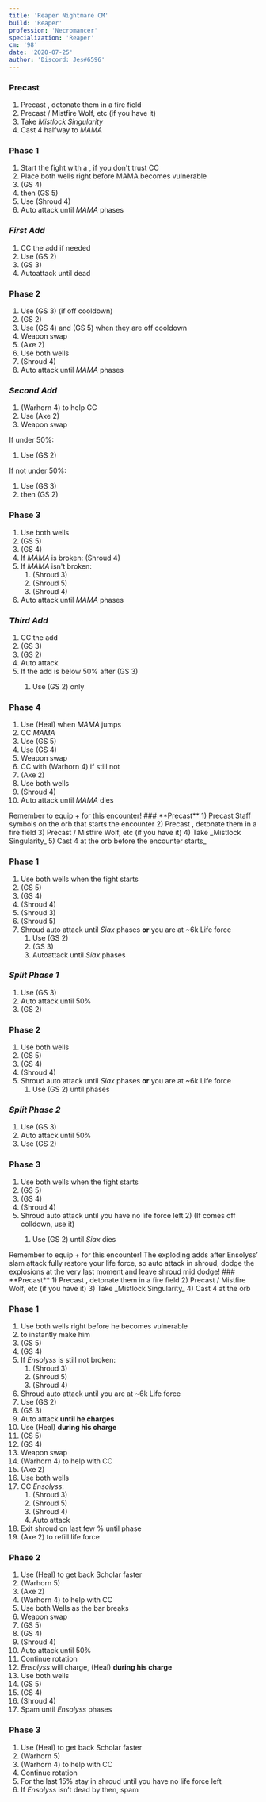 ```yaml
---
title: 'Reaper Nightmare CM'
build: 'Reaper'
profession: 'Necromancer'
specialization: 'Reaper'
cm: '98'
date: '2020-07-25'
author: 'Discord: Jes#6596'
---
```


<Divider text="Mama"/>

### **Precast**
1) Precast <Skill name="Summon Bone Minions"/>, detonate them in a fire field
2) Precast <Skill id="12363"/> / Mistfire Wolf, etc (if you have it)
3) Take _Mistlock Singularity_
4) Cast <Skill name="Lich Form"/> 4 halfway to _MAMA_

### **Phase 1**
1) Start the fight with a <Item id="8664"/>, if you don't trust CC
2) Place both wells right before MAMA becomes vulnerable
3) <Skill name="Nightfall"/> (GS 4)
4) then <Skill name="Grasping Darkness"/> (GS 5)
5) Use <Skill name="Soul Spiral"/> (Shroud 4)
6) Auto attack until _MAMA_ phases

### *First Add*
1) CC the add if needed
2) Use <Skill name="Gravedigger"/> (GS 2)
3) <Skill name="Death Spiral"/> (GS 3)
4) Autoattack until dead

### **Phase 2**
1) Use <Skill name="Death Spiral"/> (GS 3) (if off cooldown)
2) <Skill name="Gravedigger"/> (GS 2)
3) Use <Skill name="Nightfall"/> (GS 4) and <Skill name="Grasping Darkness"/> (GS 5) when they are off cooldown
5) Weapon swap
6) <Skill name="Ghastly Claws"/> (Axe 2)
7) Use both wells
8) <Skill name="Soul Spiral"/> (Shroud 4)
9) Auto attack until _MAMA_ phases

### *Second Add*
1) <Skill name="Wail of Doom"/> (Warhorn 4) to help CC
2) Use <Skill name="Ghastly Claws"/> (Axe 2)
3) Weapon swap

If under 50%:

1) Use <Skill name="Gravedigger"/> (GS 2)

If not under 50%:

1) Use <Skill name="Death Spiral"/> (GS 3)
2) then <Skill name="Gravedigger"/> (GS 2)

### **Phase 3**
1) Use both wells
2) <Skill name="Grasping Darkness"/> (GS 5)
3) <Skill name="Nightfall"/> (GS 4)
4) If _MAMA_ is broken: <Skill name="Soul Spiral"/> (Shroud 4)
4) If _MAMA_ isn't broken:
	1) <Skill name="Infusing Terror"/> (Shroud 3)
	2) <Skill name="Executioners Scythe"/> (Shroud 5)
	3) <Skill name="Soul Spiral"/> (Shroud 4)
5) Auto attack until _MAMA_ phases

### *Third Add*
1) CC the add 
2) <Skill name="Death Spiral"/> (GS 3)
3) <Skill name="Gravedigger"/> (GS 2)
4) Auto attack
5) If the add is below 50% after <Skill name="Death Spiral"/> (GS 3)
	1)  Use <Skill name="Gravedigger"/> (GS 2) only

### **Phase 4**
1) Use <Skill name="Signet of Vampirism"/> (Heal) when _MAMA_ jumps
2) CC _MAMA_
3) Use <Skill name="Grasping Darkness"/> (GS 5)
4) Use <Skill name="Nightfall"/> (GS 4)
5) Weapon swap
6) CC with <Skill name="Wail of Doom"/> (Warhorn 4) if still not <Effect name="Exposed"/>
7) <Skill name="Ghastly Claws"/> (Axe 2)
8) Use both wells
9) <Skill name="Soul Spiral"/> (Shroud 4)
10) Auto attack until _MAMA_ dies

<Divider text="Siax"/>
<Message>
Remember to equip <Item name="serpentslaying"/> + <Item name="impact"/> for this encounter!
</Message>
### **Precast**
1) Precast Staff symbols on the orb that starts the encounter
2) Precast <Skill name="Summon Bone Minions"/>, detonate them in a fire field
3) Precast <Skill id="12363"/> / Mistfire Wolf, etc (if you have it)
4) Take _Mistlock Singularity_
5) Cast <Skill name="Lich Form"/> 4 at the orb before the encounter starts_ 

### **Phase 1**
1) Use both wells when the fight starts
2) <Skill name="Grasping Darkness"/> (GS 5)
3) <Skill name="Nightfall"/> (GS 4)
4) <Skill name="Soul Spiral"/> (Shroud 4)
5) <Skill name="Infusing Terror"/> (Shroud 3)
6) <Skill name="Executioners Scythe"/> (Shroud 5)
7) Shroud auto attack until _Siax_ phases **or** you are at ~6k Life force
	1) Use <Skill name="Gravedigger"/> (GS 2)
	2) <Skill name="Death Spiral"/> (GS 3)
	3) Autoattack until _Siax_ phases

### *Split Phase 1*
1) Use <Skill name="Death Spiral"/> (GS 3)
2) Auto attack until 50%
3) <Skill name="Gravedigger"/> (GS 2)

### **Phase 2**
1) Use both wells 
2) <Skill name="Grasping Darkness"/> (GS 5)
3) <Skill name="Nightfall"/> (GS 4)
4) <Skill name="Soul Spiral"/> (Shroud 4)
4) Shroud auto attack until _Siax_ phases **or** you are at ~6k Life force
	1) Use <Skill name="Gravedigger"/> (GS 2) until phases

### *Split Phase 2*
1) Use <Skill name="Death Spiral"/> (GS 3)
2) Auto attack until 50%
3) Use <Skill name="Gravedigger"/> (GS 2)

### **Phase 3**
1) Use both wells when the fight starts
2) <Skill name="Grasping Darkness"/> (GS 5)
3) <Skill name="Nightfall"/> (GS 4)
4) <Skill name="Soul Spiral"/> (Shroud 4)
5) Shroud auto attack until you have no life force left
    2) (If <Skill name="Soul Spiral"/> comes off colldown, use it)
	1) Use <Skill name="Gravedigger"/> (GS 2) until _Siax_ dies


<Divider text="Ensolyss"/>
<Message>
Remember to equip <Item name="serpentslaying"/> + <Item name="impact"/> for this encounter!
</Message>
<Message>
The exploding adds after Ensolyss’ slam attack fully restore your life force, so auto attack in shroud, dodge the explosions at the very last moment and leave shroud mid dodge!
</Message>
### **Precast**
1) Precast <Skill name="Summon Bone Minions"/>, detonate them in a fire field
2) Precast <Skill id="12363"/> / Mistfire Wolf, etc (if you have it)
3) Take _Mistlock Singularity_
4) Cast <Skill name="Lich Form"/> 4 at the orb

### **Phase 1**
1) Use both wells right before he becomes vulnerable
2) <Item id="8664"/> to instantly make him <Effect name="Exposed"/>
3) <Skill name="Grasping Darkness"/> (GS 5)
4) <Skill name="Nightfall"/> (GS 4)
5) If _Ensolyss_ is still not broken:
	1) <Skill name="Infusing Terror"/> (Shroud 3)
	2) <Skill name="Executioners Scythe"/> (Shroud 5)
	3) <Skill name="Soul Spiral"/> (Shroud 4)
6) Shroud auto attack until you are at ~6k Life force
7) Use <Skill name="Gravedigger"/> (GS 2)
8) <Skill name="Death Spiral"/> (GS 3)
9) Auto attack **until he charges**
10) Use <Skill name="Signet of Vampirism"/> (Heal) **during his charge**
11) <Skill name="Grasping Darkness"/> (GS 5)
12) <Skill name="Nightfall"/> (GS 4)
13) Weapon swap
14) <Skill name="Wail of Doom"/> (Warhorn 4) to help with CC
15) <Skill name="Ghastly Claws"/> (Axe 2)
16) Use both wells
17) CC _Ensolyss_:
	1) <Skill name="Infusing Terror"/> (Shroud 3)
	2) <Skill name="Executioners Scythe"/> (Shroud 5)
	3) <Skill name="Soul Spiral"/> (Shroud 4)
	4) Auto attack
18) Exit shroud on last few % until phase
19) <Skill name="Ghastly Claws"/> (Axe 2) to refill life force
### **Phase 2**
1) Use  <Skill name="Signet of Vampirism"/> (Heal) to get back Scholar faster
2) <Skill name="Locust Swarm"/> (Warhorn 5)
4) <Skill name="Ghastly Claws"/> (Axe 2) 
5) <Skill name="Wail of Doom"/> (Warhorn 4) to help with CC
6) Use both Wells as the bar breaks
7) Weapon swap
8) <Skill name="Grasping Darkness"/> (GS 5)
9) <Skill name="Nightfall"/> (GS 4)
10) <Skill name="Soul Spiral"/> (Shroud 4)
11) Auto attack until 50%
12) Continue rotation
13) _Ensolyss_ will charge, <Skill name="Signet of Vampirism"/> (Heal) **during his charge**
14) Use both wells
15) <Skill name="Grasping Darkness"/> (GS 5)
16) <Skill name="Nightfall"/> (GS 4)
17) <Skill name="Soul Spiral"/> (Shroud 4)
18) Spam <Skill name="Gravedigger"/> until _Ensolyss_ phases

### **Phase 3**
1) Use <Skill name="Signet of Vampirism"/> (Heal) to get back Scholar faster
2) <Skill name="Locust Swarm"/> (Warhorn 5)
3) <Skill name="Wail of Doom"/> (Warhorn 4) to help with CC
4) Continue rotation
5) For the last 15% stay in shroud until you have no life force left
6) If _Ensolyss_ isn’t dead by then, spam <Skill name="Gravedigger"/>
